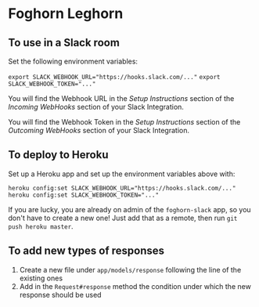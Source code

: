 Foghorn Leghorn
===============

To use in a Slack room
----------------------

Set the following environment variables:

`export SLACK_WEBHOOK_URL="https://hooks.slack.com/..."`
`export SLACK_WEBHOOK_TOKEN="..."`

You will find the Webhook URL in the _Setup Instructions_ section of the
_Incoming WebHooks_ section of your Slack Integration.

You will find the Webhook Token in the _Setup Instructions_ section of the
_Outcoming WebHooks_ section of your Slack Integration.

To deploy to Heroku
-------------------

Set up a Heroku app and set up the environment variables above with:

`heroku config:set SLACK_WEBHOOK_URL="https://hooks.slack.com/..."`
`heroku config:set SLACK_WEBHOOK_TOKEN="..."`

If you are lucky, you are already on admin of the `foghorn-slack` app,
so you don't have to create a new one! Just add that as a remote, then
run `git push heroku master`.

To add new types of responses
-----------------------------

1. Create a new file under `app/models/response` following the line of the existing ones
2. Add in the `Request#response` method the condition under which the new response should be used